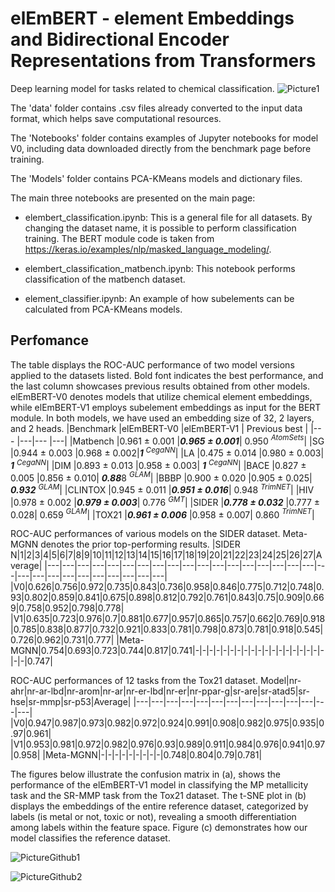 # elEmBERT - element Embeddings and Bidirectional Encoder Representations from Transformers
Deep learning model for tasks related to chemical classification.
![Picture1](https://github.com/dmamur/elementsem/assets/60742014/c807b5ff-187d-4514-a360-4ddcc5f2fd26)


The 'data' folder contains .csv files already converted to the input data format, which helps save computational resources.

The 'Notebooks' folder contains examples of Jupyter notebooks for model V0, including data downloaded directly from the benchmark page before training.

The 'Models' folder contains PCA-KMeans models and dictionary files.

The main three notebooks are presented on the main page:
- elembert_classification.ipynb: This is a general file for all datasets. By changing the dataset name, it is possible to perform classification training. The BERT module code is taken from https://keras.io/examples/nlp/masked_language_modeling/.

- elembert_classification_matbench.ipynb: This notebook performs classification of the matbench dataset.

- element_classifier.ipynb: An example of how subelements can be calculated from PCA-KMeans models.

## Perfomance
The table displays the ROC-AUC performance of two model versions applied to the datasets listed. Bold font indicates the best performance, and the last column showcases previous results obtained from other models. elEmBERT-V0 denotes models that utilize chemical element embeddings, while elEmBERT-V1 employs subelement embeddings as input for the BERT module.
In both models, we have used an embedding size of 32, 2 layers, and 2 heads.
|Benchmark	|elEmBERT-V0        |elEmBERT-V1   | Previous best   |
|--- |---|--- |---|
|Matbench	|0.961 ± 0.001	|***0.965 ± 0.001***| 0.950 $^{AtomSets}$|
|SG			|0.944 ± 0.003	|0.968 ± 0.002|***1***       $^{CegaNN  }$|
|LA			|0.475 ± 0.014	|0.980 ± 0.003| ***1***       $^{CegaNN  }$|
|DIM		|0.893 ± 0.013	|0.958 ± 0.003| ***1***       $^{CegaNN  }$|
|BACE		|0.827 ± 0.005	|0.856 ± 0.010| ***0.88***8 $^{GLAM    }$|
|BBBP		|0.900 ± 0.020	|0.905 ± 0.025| ***0.932*** $^{GLAM    }$|
|CLINTOX	|0.945 ± 0.011	|***0.951 ± 0.016***| 0.948 $^{TrimNET }$|
|HIV		|0.978 ± 0.002	|***0.979 ± 0.003***| 0.776 $^{GMT     }$|
|SIDER		|***0.778 ± 0.032***	|0.777 ± 0.028| 0.659 $^{GLAM    }$|
|TOX21		|***0.961 ± 0.006***	|0.958 ± 0.007| 0.860 $^{TrimNET }$|


ROC-AUC performances of various models on the SIDER dataset. Meta-MGNN denotes the prior top-performing results. 
|SIDER N|1|2|3|4|5|6|7|8|9|10|11|12|13|14|15|16|17|18|19|20|21|22|23|24|25|26|27|Average|
|---|---|---|---|---|---|---|---|---|---|---|---|---|---|---|---|---|---|---|---|---|---|---|---|---|---|---|---|---|
|V0|0.626|0.756|0.972|0.735|0.843|0.736|0.958|0.846|0.775|0.712|0.748|0.93|0.802|0.859|0.841|0.675|0.898|0.812|0.792|0.761|0.843|0.75|0.909|0.669|0.758|0.952|0.798|0.778|
|V1|0.635|0.723|0.976|0.7|0.881|0.677|0.957|0.865|0.757|0.662|0.769|0.918|0.785|0.838|0.877|0.732|0.921|0.833|0.781|0.798|0.873|0.781|0.918|0.545|0.726|0.962|0.731|0.777|
|Meta-MGNN|0.754|0.693|0.723|0.744|0.817|0.741|-|-|-|-|-|-|-|-|-|-|-|-|-|-|-|-|-|-|-|-|-|0.747|

ROC-AUC performances of 12 tasks from the Tox21 dataset.
Model|nr-ahr|nr-ar-lbd|nr-arom|nr-ar|nr-er-lbd|nr-er|nr-ppar-g|sr-are|sr-atad5|sr-hse|sr-mmp|sr-p53|Average|
|---|---|---|---|---|---|---|---|---|---|---|---|---|---|
|V0|0.947|0.987|0.973|0.982|0.972|0.924|0.991|0.908|0.982|0.975|0.935|0.97|0.961|
|V1|0.953|0.981|0.972|0.982|0.976|0.93|0.989|0.911|0.984|0.976|0.941|0.97|0.958|
|Meta-MGNN|-|-|-|-|-|-|-|-|-|0.748|0.804|0.79|0.781|


The figures below illustrate the confusion matrix in (a), shows the performance of the elEmBERT-V1 model in classifying the MP metallicity task and the SR-MMP task from the Tox21 dataset. The t-SNE plot in (b) displays the embeddings of the entire reference dataset, categorized by labels (is metal or not, toxic or not), revealing a smooth differentiation among labels within the feature space. Figure (c) demonstrates how our model classifies the reference dataset.

![PictureGithub1](https://github.com/dmamur/elementsem/assets/60742014/1d4de4b0-464b-4d12-b145-1698f9df6d64)

![PictureGithub2](https://github.com/dmamur/elementsem/assets/60742014/e900f37b-54f0-4a29-b1db-4ee124711d61)












